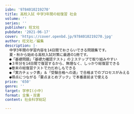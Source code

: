 ```yaml
---
isbn: '9784010219270'
title: 高校入試 中学3年間の総復習 社会
volume: ''
series: ''
publisher: 旺文社
pubdate: '2021-06-17'
cover: 'https://cover.openbd.jp/9784010219270.jpg'
author: 旺文社／編集
description: |-
  中学3年間の学習内容を14日間でおさらいできる問題集です。
  夏・秋から始める高校入試対策に最適の1冊です。
  ●「基礎問題」「基礎力確認テスト」の２ステップで取り組みやすい
  ●３年分を14日間で復習するから、無理なく、しっかり総復習できる
  ●巻末の総復習テストで力だめしもできる
  ●「実力チェック表」＆「受験合格への道」で合格までのプロセスがみえる
  ●得点につながる「要点まとめブック」で本番直前まで使える
price: '650'
genre: ''
target: 学参I(小中)
format: 全集・双書
content: 社会科学総記

---
```

